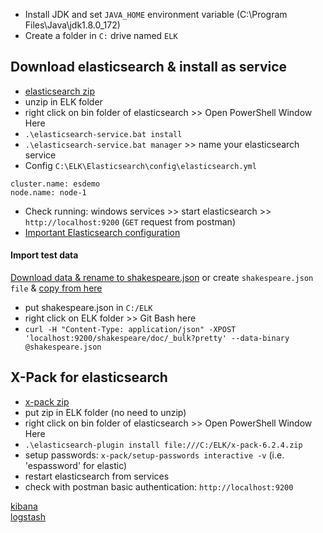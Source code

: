 * Install JDK and set `JAVA_HOME` environment variable (C:\Program Files\Java\jdk1.8.0_172)
* Create a folder in `C:` drive named `ELK`    

## Download elasticsearch & install as service
* [elasticsearch zip](https://www.elastic.co/guide/en/elasticsearch/reference/current/zip-windows.html)   
* unzip in ELK folder
* right click on bin folder of elasticsearch >> Open PowerShell Window Here
* `.\elasticsearch-service.bat install`
* `.\elasticsearch-service.bat manager` >> name your elasticsearch service
* Config
`C:\ELK\Elasticsearch\config\elasticsearch.yml`
```
cluster.name: esdemo
node.name: node-1
```
* Check running: windows services >> start elasticsearch >> `http://localhost:9200` (`GET` request from postman)
* [Important Elasticsearch configuration](https://www.elastic.co/guide/en/elasticsearch/reference/current/important-settings.html)

#### Import test data
[Download data & rename to shakespeare.json](http://media.sundog-soft.com/es6/shakespeare_6.0.json) or create `shakespeare.json file` & [copy from here](https://www.elastic.co/guide/en/kibana/3.0/snippets/shakespeare.json)
* put shakespeare.json in `C:/ELK`
* right click on ELK folder >> Git Bash here
* `curl -H "Content-Type: application/json" -XPOST 'localhost:9200/shakespeare/doc/_bulk?pretty' --data-binary @shakespeare.json`


## X-Pack for elasticsearch
* [x-pack zip](https://www.elastic.co/guide/en/elasticsearch/reference/6.2/installing-xpack-es.html)
* put zip in ELK folder (no need to unzip)
* right click on bin folder of elasticsearch >> Open PowerShell Window Here
* `.\elasticsearch-plugin install file:///C:/ELK/x-pack-6.2.4.zip`
* setup passwords: `x-pack/setup-passwords interactive -v` (i.e. 'espassword' for elastic)
* restart elasticsearch from services
* check with postman basic authentication: `http://localhost:9200`

[kibana](https://www.elastic.co/guide/en/kibana/current/windows.html)   
[logstash]()   


